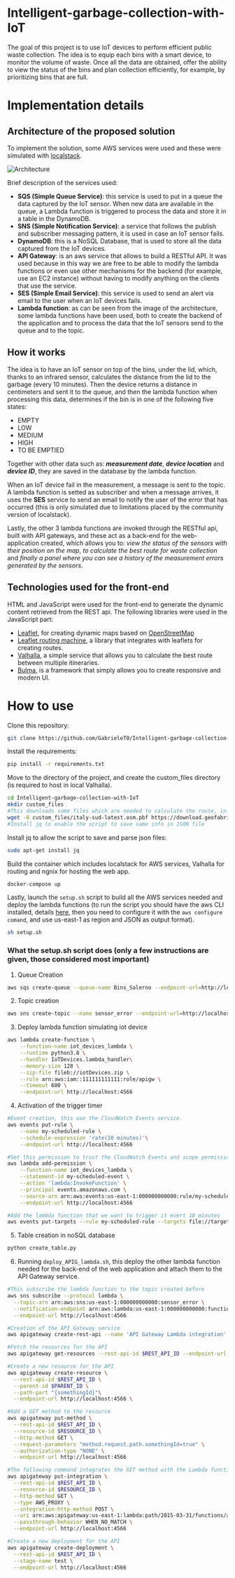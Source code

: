 # Intelligent-garbage-collection-with-IoT
The goal of this project is to use IoT devices to perform efficient public waste collection. The idea is to equip each bins with a smart device, to monitor the volume of waste. Once all the data are obtained, offer the ability to view the status of the bins and plan collection efficiently, for example, by prioritizing bins that are full.
# Implementation details
## Architecture of the proposed solution
To implement the solution, some AWS services were used and these were simulated with [localstack](https://docs.localstack.cloud/getting-started/quickstart/).

![Architecture](src/web_app/img/architecture.png)

Brief description of the services used:
- **SQS (Simple Queue Service)**: this service is used to put in a queue the data captured by the IoT sensor. When new data are available in the queue, a Lambda function is triggered to process the data and store it in a table in the DynamoDB.
- **SNS (Simple Notification Service)**: a service that follows the publish and subscriber messaging pattern, it is used in case an IoT sensor fails. 
- **DynamoDB**: this is a NoSQL Database, that is used to store all the data captured from the IoT devices.
- **API Gateway**: is an aws service that allows to build a RESTful API. It was used because in this way we are free to be able to modify the lambda functions or even use other mechanisms for the backend (for example, use an EC2 instance) without having to modify anything on the clients that use the service.
- **SES (Simple Email Service)**: this service is used to send an alert via email to the user when an IoT devices fails.  
- **Lambda function**: as can be seen from the image of the architecture, some lambda functions have been used, both to create the backend of the application and to process the data that the IoT sensors send to the queue and to the topic.

## How it works
The idea is to have an IoT sensor on top of the bins, under the lid, which, thanks to an infrared sensor, calculates the distance from the lid to the garbage (every 10 minutes). Then the device returns a distance in centimeters and sent it to the queue, and then the lambda function when processing this data, determines if the bin is in one of the following five states: 
- EMPTY
- LOW 
- MEDIUM
- HIGH 
- TO BE EMPTIED 

Together with other data such as: ***measurement date***, ***device location*** and ***device ID***, they are saved in the database by the lambda function.

When an IoT device fail in the measurement, a message is sent to the topic. A lambda function is setted as subscriber and when a message arrives, it uses the **SES** service to send an email to notify the user of the error that has occurred (this is only simulated due to limitations placed by the community version of localstack).

Lastly, the other 3 lambda functions are invoked through the RESTful api, built with API gateways, and these act as a back-end for the web-application created, which allows you to: *view the status of the sensors with their position on the map*, *to calculate the best route for waste collection* and *finally a panel where you can see a history of the measurement errors generated by the sensors*.

## Technologies used for the front-end
HTML and JavaScript were used for the front-end to generate the dynamic content retrieved from the REST api. The following libraries were used in the JavaScript part:
- [Leaflet](https://leafletjs.com/), for creating dynamic maps based on [OpenStreetMap](https://www.openstreetmap.org/)
- [Leaflet routing machine](http://www.liedman.net/leaflet-routing-machine/tutorials/), a library that integrates with leaflets for creating routes.
- [Valhalla](https://valhalla.github.io/valhalla/), a simple service that allows you to calculate the best route between multiple itineraries.
- [Bulma](https://bulma.io/), is a framework that simply allows you to create responsive and modern UI.

# How to use
Clone this repository:
```sh
git clone https://github.com/GabrieleT0/Intelligent-garbage-collection-with-IoT.git
```
Install the requirements:
```sh
pip install -r requirements.txt
```
Move to the directory of the project, and create the custom_files directory (is required to host in local Valhalla).
```sh
cd Intelligent-garbage-collection-with-IoT
mkdir custom_files
#This downloads some files which are needed to calculate the route, in particular, we only download data relating to southern Italy.
wget -O custom_files/italy-sud-latest.osm.pbf https://download.geofabrik.de/europe/italy/sud-latest.osm.pbf
#Install jq to enable the script to save same info in JSON file
```
Install jq to allow the script to save and parse json files:
```sh
sudo apt-get install jq
```
Build the container which includes localstack for AWS services, Valhalla for routing and ngnix for hosting the web app.
```sh
docker-compose up
```
Lastly, launch the ```setup.sh``` script to build all the AWS services needed and deploy the lambda functions (to run the script you should have the aws CLI installed, details [here](https://docs.aws.amazon.com/cli/latest/userguide/getting-started-install.html), then you need to configure it with the `aws configure comand`, and use us-east-1 as region and JSON as output format).
```sh
sh setup.sh
```

### What the setup.sh script does (only a few instructions are given, those considered most important)
1. Queue Creation
```sh
aws sqs create-queue --queue-name Bins_Salerno --endpoint-url=http://localhost:4566
```
2. Topic creation
```sh
aws sns create-topic --name sensor_error --endpoint-url=http://localhost:4566
```

3. Deploy lambda function simulating iot device
```sh
aws lambda create-function \
    --function-name iot_devices_lambda \
    --runtime python3.8 \
    --handler IoTDevices.lambda_handler\
    --memory-size 128 \
    --zip-file fileb://iotDevices.zip \
    --role arn:aws:iam::111111111111:role/apigw \
    --timeout 600 \
    --endpoint-url http://localhost:4566
```

4. Activation of the trigger timer
```sh
#Event creation, this use the CloudWatch Events service.
aws events put-rule \
    --name my-scheduled-rule \
    --schedule-expression 'rate(10 minutes)'\
    --endpoint-url http://localhost:4566 

#Set this permission to trust the CloudWatch Events and scope permissions to the rule with the specified Amazon Resource
aws lambda add-permission \
    --function-name iot_devices_lambda \
    --statement-id my-scheduled-event \
    --action 'lambda:InvokeFunction' \
    --principal events.amazonaws.com \
    --source-arn arn:aws:events:us-east-1:000000000000:rule/my-scheduled-rule\
    --endpoint-url http://localhost:4566 

#Add the lambda function that we want to trigger it evert 10 minutes
aws events put-targets --rule my-scheduled-rule --targets file://targets.json --endpoint-url http://localhost:4566

```

5. Table creation in noSQL database

```sh
python create_table.py
```

6. Running `deploy_APIG_lambda.sh`, this deploy the other lambda function needed for the back-end of the web application and attach them to the API Gateway service.

```sh
#This subscribe the lambda function to the topic created before
aws sns subscribe --protocol lambda \
  --topic-arn arn:aws:sns:us-east-1:000000000000:sensor_error \
  --notification-endpoint arn:aws:lambda:us-east-1:000000000000:function:apigw-lambda3 \
  --endpoint-url http://localhost:4566

#Creation of the API Gateway service
aws apigateway create-rest-api --name 'API Gateway Lambda integration' --endpoint-url http://localhost:4566

#Fetch the resources for the API
aws apigateway get-resources --rest-api-id $REST_API_ID --endpoint-url http://localhost:4566

#Create a new resource for the API
aws apigateway create-resource \
  --rest-api-id $REST_API_ID \
  --parent-id $PARENT_ID \
  --path-part "{somethingId}"\
  --endpoint-url http://localhost:4566 \

#Add a GET method to the resource
aws apigateway put-method \
  --rest-api-id $REST_API_ID \
  --resource-id $RESOURCE_ID \
  --http-method GET \
  --request-parameters "method.request.path.somethingId=true" \
  --authorization-type "NONE" \
  --endpoint-url http://localhost:4566 

#The following command integrates the GET method with the Lambda function 
aws apigateway put-integration \
  --rest-api-id $REST_API_ID \
  --resource-id $RESOURCE_ID \
  --http-method GET \
  --type AWS_PROXY \
  --integration-http-method POST \
  --uri arn:aws:apigateway:us-east-1:lambda:path/2015-03-31/functions/arn:aws:lambda:us-east-1:000000000000:function:apigw-lambda/invocations \
  --passthrough-behavior WHEN_NO_MATCH \
  --endpoint-url http://localhost:4566

#Create a new deployment for the API 
aws apigateway create-deployment \
  --rest-api-id $REST_API_ID \
  --stage-name test \
  --endpoint-url http://localhost:4566
```


